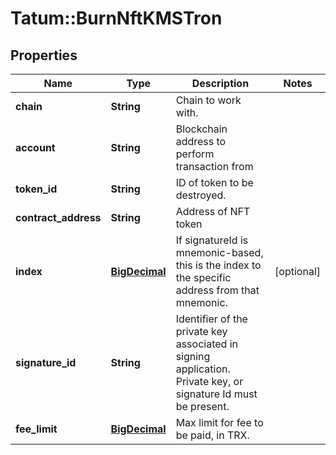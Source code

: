 # Tatum::BurnNftKMSTron

## Properties
Name | Type | Description | Notes
------------ | ------------- | ------------- | -------------
**chain** | **String** | Chain to work with. | 
**account** | **String** | Blockchain address to perform transaction from | 
**token_id** | **String** | ID of token to be destroyed. | 
**contract_address** | **String** | Address of NFT token | 
**index** | [**BigDecimal**](BigDecimal.md) | If signatureId is mnemonic-based, this is the index to the specific address from that mnemonic. | [optional] 
**signature_id** | **String** | Identifier of the private key associated in signing application. Private key, or signature Id must be present. | 
**fee_limit** | [**BigDecimal**](BigDecimal.md) | Max limit for fee to be paid, in TRX. | 

